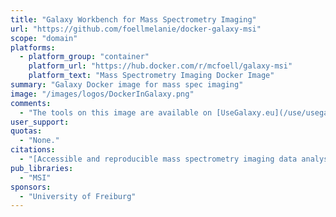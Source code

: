 ```yaml
---
title: "Galaxy Workbench for Mass Spectrometry Imaging"
url: "https://github.com/foellmelanie/docker-galaxy-msi"
scope: "domain"
platforms:
  - platform_group: "container"
    platform_url: "https://hub.docker.com/r/mcfoell/galaxy-msi"
    platform_text: "Mass Spectrometry Imaging Docker Image"
summary: "Galaxy Docker image for mass spec imaging"
image: "/images/logos/DockerInGalaxy.png"
comments:
  - "The tools on this image are available on [UseGalaxy.eu](/use/usegalaxy-eu/)"
user_support:
quotas:
  - "None."
citations:
  - "[Accessible and reproducible mass spectrometry imaging data analysis in Galaxy]( https://doi.org/10.1101/628719), Melanie Christine Föll, Lennart Moritz, Thomas Wollmann, Maren Nicole Stillger, Niklas Vockert, Martin Werner, Peter Bronsert, Karl Rohr, Björn Andreas Grüning, Oliver Schilling. *bioRxiv* 628719; doi: 10.1101/628719"
pub_libraries:
  - "MSI"
sponsors:
  - "University of Freiburg"
---
```

